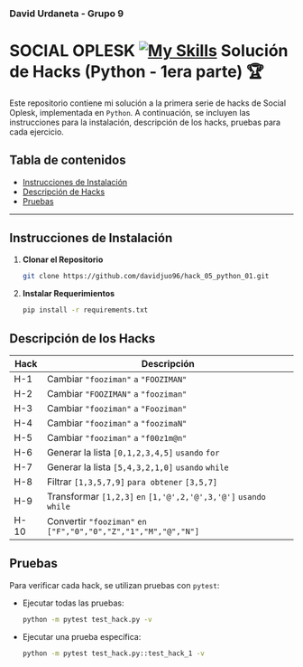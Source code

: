 ### David Urdaneta - Grupo 9

# SOCIAL OPLESK [![My Skills](https://skillicons.dev/icons?i=py)](https://skillicons.dev) Solución de Hacks (Python - 1era parte) 🏆

Este repositorio contiene mi solución a la primera serie de hacks de Social Oplesk, implementada en `Python`. A continuación, se incluyen las instrucciones para la instalación, descripción de los hacks, pruebas para cada ejercicio.

## Tabla de contenidos
- [Instrucciones de Instalación](#instrucciones-de-instalación)
- [Descripción de Hacks](#descripción-de-hacks)
- [Pruebas](#pruebas)

---

## Instrucciones de Instalación

1. **Clonar el Repositorio**

   ```bash
   git clone https://github.com/davidjuo96/hack_05_python_01.git
   ```

2. **Instalar Requerimientos**  
   ```bash
   pip install -r requirements.txt
   ```

## Descripción de los Hacks

| Hack  | Descripción                            |  
|-------|----------------------------------------|
| H-1   | Cambiar `"fooziman"` `a` `"FOOZIMAN"` |
| H-2   | Cambiar `"FOOZIMAN"` `a` `"fooziman"` |
| H-3   | Cambiar `"fooziman"` `a` `"Fooziman"` |
| H-4   | Cambiar `"fooziman"` `a` `"foozimaN"` |
| H-5   | Cambiar `"fooziman"` `a` `"f00z1m@n"` |
| H-6   | Generar la lista `[0,1,2,3,4,5]` `usando` `for` |
| H-7   | Generar la lista `[5,4,3,2,1,0]` `usando` `while` |
| H-8   | Filtrar `[1,3,5,7,9]` `para obtener` `[3,5,7]` |
| H-9   | Transformar `[1,2,3]` `en` `[1,'@',2,'@',3,'@']` `usando` `while` |
| H-10  | Convertir `"fooziman"` `en` `["F","0","0","Z","1","M","@","N"]` |

## Pruebas

Para verificar cada hack, se utilizan pruebas con `pytest`:

- Ejecutar todas las pruebas:

  ```bash
  python -m pytest test_hack.py -v
  ```

- Ejecutar una prueba específica:  
  ```bash
  python -m pytest test_hack.py::test_hack_1 -v
  ```
